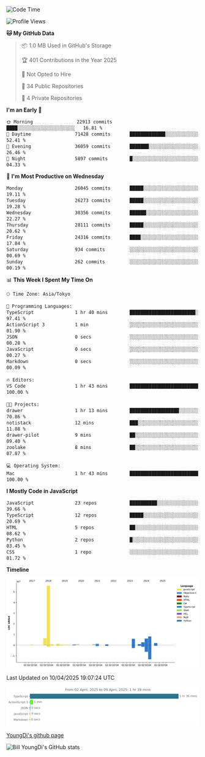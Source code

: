 <!--START_SECTION:waka-->
![Code Time](http://img.shields.io/badge/Code%20Time-1%2C276%20hrs%2018%20mins-blue)

![Profile Views](http://img.shields.io/badge/Profile%20Views-0-blue)

**🐱 My GitHub Data** 

> 📦 1.0 MB Used in GitHub's Storage 
 > 
> 🏆 401 Contributions in the Year 2025
 > 
> 🚫 Not Opted to Hire
 > 
> 📜 34 Public Repositories 
 > 
> 🔑 4 Private Repositories 
 > 
**I'm an Early 🐤** 

```text
🌞 Morning                22913 commits       ████░░░░░░░░░░░░░░░░░░░░░   16.81 % 
🌆 Daytime                71428 commits       █████████████░░░░░░░░░░░░   52.41 % 
🌃 Evening                36059 commits       ███████░░░░░░░░░░░░░░░░░░   26.46 % 
🌙 Night                  5897 commits        █░░░░░░░░░░░░░░░░░░░░░░░░   04.33 % 
```
📅 **I'm Most Productive on Wednesday** 

```text
Monday                   26045 commits       █████░░░░░░░░░░░░░░░░░░░░   19.11 % 
Tuesday                  26273 commits       █████░░░░░░░░░░░░░░░░░░░░   19.28 % 
Wednesday                30356 commits       ██████░░░░░░░░░░░░░░░░░░░   22.27 % 
Thursday                 28111 commits       █████░░░░░░░░░░░░░░░░░░░░   20.62 % 
Friday                   24316 commits       ████░░░░░░░░░░░░░░░░░░░░░   17.84 % 
Saturday                 934 commits         ░░░░░░░░░░░░░░░░░░░░░░░░░   00.69 % 
Sunday                   262 commits         ░░░░░░░░░░░░░░░░░░░░░░░░░   00.19 % 
```


📊 **This Week I Spent My Time On** 

```text
🕑︎ Time Zone: Asia/Tokyo

💬 Programming Languages: 
TypeScript               1 hr 40 mins        ████████████████████████░   97.41 % 
ActionScript 3           1 min               ░░░░░░░░░░░░░░░░░░░░░░░░░   01.90 % 
JSON                     0 secs              ░░░░░░░░░░░░░░░░░░░░░░░░░   00.28 % 
JavaScript               0 secs              ░░░░░░░░░░░░░░░░░░░░░░░░░   00.27 % 
Markdown                 0 secs              ░░░░░░░░░░░░░░░░░░░░░░░░░   00.09 % 

🔥 Editors: 
VS Code                  1 hr 43 mins        █████████████████████████   100.00 % 

🐱‍💻 Projects: 
drawer                   1 hr 13 mins        ██████████████████░░░░░░░   70.86 % 
notistack                12 mins             ███░░░░░░░░░░░░░░░░░░░░░░   11.88 % 
drawer-pilot             9 mins              ██░░░░░░░░░░░░░░░░░░░░░░░   09.40 % 
zoolake                  8 mins              ██░░░░░░░░░░░░░░░░░░░░░░░   07.87 % 

💻 Operating System: 
Mac                      1 hr 43 mins        █████████████████████████   100.00 % 
```

**I Mostly Code in JavaScript** 

```text
JavaScript               23 repos            ██████████░░░░░░░░░░░░░░░   39.66 % 
TypeScript               12 repos            █████░░░░░░░░░░░░░░░░░░░░   20.69 % 
HTML                     5 repos             ██░░░░░░░░░░░░░░░░░░░░░░░   08.62 % 
Python                   2 repos             █░░░░░░░░░░░░░░░░░░░░░░░░   03.45 % 
CSS                      1 repo              ░░░░░░░░░░░░░░░░░░░░░░░░░   01.72 % 
```



**Timeline**

![Lines of Code chart](https://raw.githubusercontent.com/Youngdi/Youngdi/master/assets/bar_graph.png)


 Last Updated on 10/04/2025 19:07:24 UTC
<!--END_SECTION:waka-->

![wakatime](./images/stat.svg)

[YoungDi's github page](https://youngdi.github.io)

![Bill YoungDi's GitHub stats](https://github-readme-stats.vercel.app/api?username=youngdi&count_private=true&show_icons=true)
